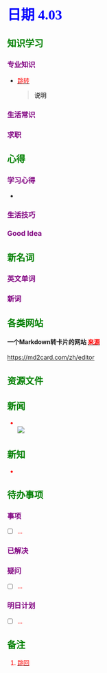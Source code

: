 ## <font color = blue face=楷体 size=6>日期 4.03 </font>

## <font color = green>知识学习 </font>
### <font color = purple>专业知识 </font>
+ <a id = "01-1">  [<font color = red>跳转</font>](#01-2)
   > <font color = o> 说明 </font>
### <font color = purple>生活常识 </font>

### <font color = purple>求职 </font>



## <font color = green>心得 </font>
### <font color = purple>学习心得 </font>
+ 
### <font color = purple>生活技巧 </font>

### <font color = purple>Good Idea </font>



## <font color = green>新名词 </font>
### <font color = purple>英文单词 </font>
### <font color = purple>新词 </font>



## <font color = green>各类网站 </font>
#### 一个Markdown转卡片的网站  [<font color =red> 来源](https://mp.weixin.qq.com/s/XBGKoNECmBuG0xeDIslgRw)
https://md2card.com/zh/editor


## <font color = green>资源文件 </font>


## <font color = green>新闻 </font>
+ <br/> <img src="https://img-s-msn-com.akamaized.net/tenant/amp/entityid/AA1CbWwB.img?w=768&h=511&m=6&x=259&y=109&s=87&d=87">

## <font color = green>新知 </font>
+ 

## <font color = green>待办事项 </font>
### <font color = purple>事项 </font>
- [ ] ...
### <font color = purple>已解决 </font>
### <font color = purple>疑问 </font>
- [ ] ...
### <font color = purple>明日计划 </font>
- [ ] ...


## <font color = green>备注 </font>
  1. <a id ="01-2">[<font color = red>跳回</font>](#01-1)

<!--stackedit_data:
eyJoaXN0b3J5IjpbMTUwNzEwMjEsLTc3NDAwMDk1MSwtNTM3OD
UxMzk2LC03NzQwMDA5NTFdfQ==
-->